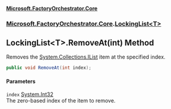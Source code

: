 #### [Microsoft.FactoryOrchestrator.Core](./Microsoft-FactoryOrchestrator-Core.md 'Microsoft.FactoryOrchestrator.Core')
### [Microsoft.FactoryOrchestrator.Core](./Microsoft-FactoryOrchestrator-Core.md 'Microsoft.FactoryOrchestrator.Core').[LockingList&lt;T&gt;](./Microsoft-FactoryOrchestrator-Core-LockingList-T-.md 'Microsoft.FactoryOrchestrator.Core.LockingList&lt;T&gt;')
## LockingList&lt;T&gt;.RemoveAt(int) Method
Removes the [System.Collections.IList](https://docs.microsoft.com/en-us/dotnet/api/System.Collections.IList 'System.Collections.IList') item at the specified index.  
```csharp
public void RemoveAt(int index);
```
#### Parameters
<a name='Microsoft-FactoryOrchestrator-Core-LockingList-T--RemoveAt(int)-index'></a>
`index` [System.Int32](https://docs.microsoft.com/en-us/dotnet/api/System.Int32 'System.Int32')  
The zero-based index of the item to remove.  
  
